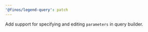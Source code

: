 ```yaml
---
'@finos/legend-query': patch
---
```


Add support for specifying and editing `parameters` in query builder.
